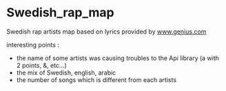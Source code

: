 # Swedish_rap_map
Swedish rap artists map based on lyrics provided by www.genius.com

interesting points :
- the name of some artists was causing troubles to the Api library (a with 2 points, &, etc...)
- the mix of Swedish, english, arabic
- the number of songs which is different from each artists
